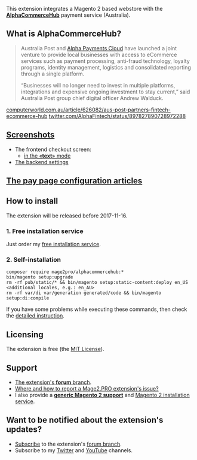 This extension integrates a Magento 2 based webstore with the **[AlphaCommerceHub](http://alphacommercehub.com.au)** payment service (Australia).  

## What is AlphaCommerceHub?
>Australia Post and [Alpha Payments Cloud](https://mage2.pro/t/3218) have launched a joint venture to provide local businesses with access to eCommerce services such as payment processing, anti-fraud technology, loyalty programs, identity management, logistics and consolidated reporting through a single platform.
>
> “Businesses will no longer need to invest in multiple platforms, integrations and expensive ongoing investment to stay current,” said Australia Post group chief digital officer Andrew Walduck.  

[computerworld.com.au/article/626082/aus-post-partners-fintech-ecommerce-hub](https://www.computerworld.com.au/article/626082/aus-post-partners-fintech-ecommerce-hub)
[twitter.com/AlphaFintech/status/897827890728972288](https://twitter.com/AlphaFintech/status/897827890728972288)

## [Screenshots](https://mage2.pro/tags/alphacommercehub-screenshot)
- The frontend checkout screen:
    - [in the «**text**» mode](https://mage2.pro/t/topic/4815)
- [The backend settings](https://mage2.pro/t/topic/4816)    

##  [The **pay page** configuration articles](https://mage2.pro/tags/alphacommercehub-pay-page-configuration)

## How to install
The extension will be released before 2017-11-16.

### 1. Free installation service
Just order my [free installation service](https://mage2.pro/t/3585).

### 2. Self-installation
```
composer require mage2pro/alphacommercehub:*
bin/magento setup:upgrade
rm -rf pub/static/* && bin/magento setup:static-content:deploy en_US <additional locales, e.g.: en_AU>
rm -rf var/di var/generation generated/code && bin/magento setup:di:compile
```
If you have some problems while executing these commands, then check the [detailed instruction](https://mage2.pro/t/263).

## Licensing
The extension is free (the [MIT License](https://en.wikipedia.org/wiki/MIT_License)).

## Support
- [The extension's **forum** branch](https://mage2.pro/c/extensions/alphacommercehub).
- [Where and how to report a Mage2.PRO extension's issue?](https://mage2.pro/t/2034)
- I also provide a **[generic Magento 2 support](https://mage2.pro/t/755)** and [Magento 2 installation service](https://mage2.pro/t/748).

## Want to be notified about the extension's updates?
- [Subscribe](https://mage2.pro/t/2540) to the extension's [forum branch](https://mage2.pro/c/extensions/alphacommercehub).
- Subscribe to my [Twitter](https://twitter.com/mage2_pro) and [YouTube](https://www.youtube.com/channel/UCvlDAZuj01_b92pzRi69LeQ) channels.


